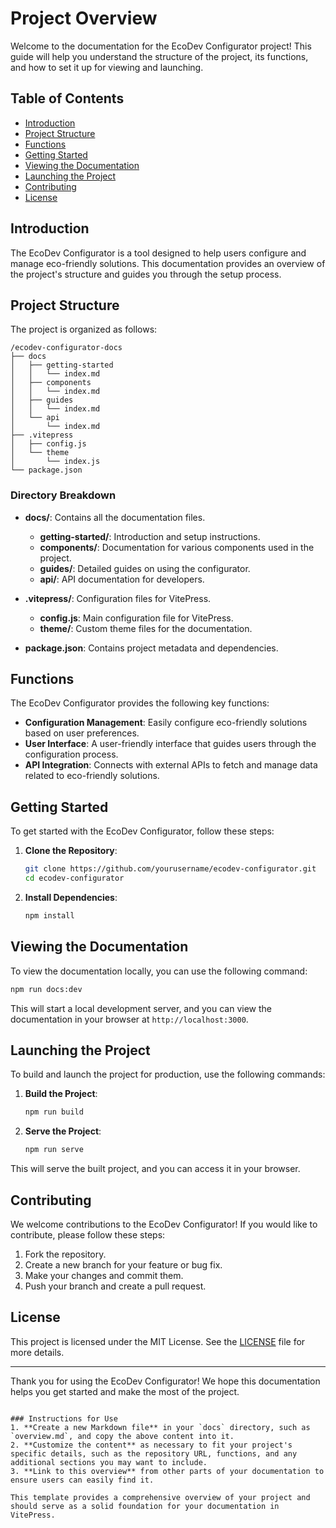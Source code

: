 # Project Overview

Welcome to the documentation for the EcoDev Configurator project! This guide will help you understand the structure of the project, its functions, and how to set it up for viewing and launching.

## Table of Contents

- [Introduction](#introduction)
- [Project Structure](#project-structure)
- [Functions](#functions)
- [Getting Started](#getting-started)
- [Viewing the Documentation](#viewing-the-documentation)
- [Launching the Project](#launching-the-project)
- [Contributing](#contributing)
- [License](#license)

## Introduction

The EcoDev Configurator is a tool designed to help users configure and manage eco-friendly solutions. This documentation provides an overview of the project's structure and guides you through the setup process.

## Project Structure

The project is organized as follows:

```
/ecodev-configurator-docs
├── docs
│   ├── getting-started
│   │   └── index.md
│   ├── components
│   │   └── index.md
│   ├── guides
│   │   └── index.md
│   └── api
│       └── index.md
├── .vitepress
│   ├── config.js
│   └── theme
│       └── index.js
└── package.json
```

### Directory Breakdown

- **docs/**: Contains all the documentation files.
  - **getting-started/**: Introduction and setup instructions.
  - **components/**: Documentation for various components used in the project.
  - **guides/**: Detailed guides on using the configurator.
  - **api/**: API documentation for developers.

- **.vitepress/**: Configuration files for VitePress.
  - **config.js**: Main configuration file for VitePress.
  - **theme/**: Custom theme files for the documentation.

- **package.json**: Contains project metadata and dependencies.

## Functions

The EcoDev Configurator provides the following key functions:

- **Configuration Management**: Easily configure eco-friendly solutions based on user preferences.
- **User Interface**: A user-friendly interface that guides users through the configuration process.
- **API Integration**: Connects with external APIs to fetch and manage data related to eco-friendly solutions.

## Getting Started

To get started with the EcoDev Configurator, follow these steps:

1. **Clone the Repository**:
   ```bash
   git clone https://github.com/yourusername/ecodev-configurator.git
   cd ecodev-configurator
   ```

2. **Install Dependencies**:
   ```bash
   npm install
   ```

## Viewing the Documentation

To view the documentation locally, you can use the following command:

```bash
npm run docs:dev
```

This will start a local development server, and you can view the documentation in your browser at `http://localhost:3000`.

## Launching the Project

To build and launch the project for production, use the following commands:

1. **Build the Project**:
   ```bash
   npm run build
   ```

2. **Serve the Project**:
   ```bash
   npm run serve
   ```

This will serve the built project, and you can access it in your browser.

## Contributing

We welcome contributions to the EcoDev Configurator! If you would like to contribute, please follow these steps:

1. Fork the repository.
2. Create a new branch for your feature or bug fix.
3. Make your changes and commit them.
4. Push your branch and create a pull request.

## License

This project is licensed under the MIT License. See the [LICENSE](LICENSE) file for more details.

---

Thank you for using the EcoDev Configurator! We hope this documentation helps you get started and make the most of the project.
```

### Instructions for Use
1. **Create a new Markdown file** in your `docs` directory, such as `overview.md`, and copy the above content into it.
2. **Customize the content** as necessary to fit your project's specific details, such as the repository URL, functions, and any additional sections you may want to include.
3. **Link to this overview** from other parts of your documentation to ensure users can easily find it.

This template provides a comprehensive overview of your project and should serve as a solid foundation for your documentation in VitePress.